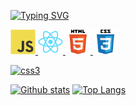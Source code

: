 [![Typing SVG](https://readme-typing-svg.herokuapp.com?size=28&duration=3000&color=8957e5&vCenter=true&lines=Front+Developer)](https://git.io/typing-svg)





<p background="black">
 <a href="https://www.javascript.com" target="_blank"> <img src="https://raw.githubusercontent.com/devicons/devicon/master/icons/javascript/javascript-original.svg" alt="Js" width="40" display="inline-block" height="40"/> </a>
<a href="https://www.reactjs.org" display="inline-block" target="_blank"> <img src="https://raw.githubusercontent.com/devicons/devicon/master/icons/react/react-original.svg" alt="React" width="40" height="40"/> </a>
 <a href="https://www.w3.org/html/" target="_blank"> <img src="https://raw.githubusercontent.com/devicons/devicon/master/icons/html5/html5-original-wordmark.svg" alt="html5" width="40" height="40"/> </a>
<a href="https://www.w3schools.com/css/" target="_blank"> <img src="https://raw.githubusercontent.com/devicons/devicon/master/icons/css3/css3-original-wordmark.svg" alt="css3" width="40" height="40"/> </a>
</p>
<a href="https://www.w3schools.com/css/" target="_blank"> <img src="https://raw.githubusercontent.com/devicons/devicon/master/icons/nodejs/nodejs-original-wordmark.svg](https://github.com/devicons/devicon/blob/master/icons/nodejs/nodejs-original.svg" alt="css3" alt="css3" width="40" height="40"/> </a>
</p>

[![Github stats](https://github-readme-stats.vercel.app/api?username=AzimAkhmedov&hide_border=true&count_private=true&show_icons=true&theme=synthwave&include_all_commits=true)](https://github.com/anuraghazra/github-readme-stats) [![Top Langs](https://github-readme-stats.vercel.app/api/top-langs/?username=AzimAkhmedov&hide=smarty,java,actionscript&hide_border=true&theme=synthwave&langs_count=10)](https://github.com/anuraghazra/github-readme-stats)

 
